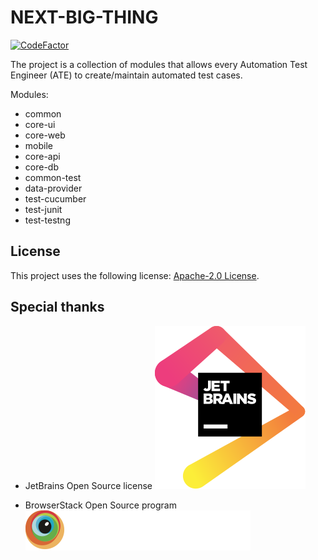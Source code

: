 # NEXT-BIG-THING

[![CodeFactor](https://www.codefactor.io/repository/github/tandt53/next-big-thing/badge)](https://www.codefactor.io/repository/github/tandt53/next-big-thing)

The project is a collection of modules that allows every Automation Test Engineer (ATE) to create/maintain automated test cases.

Modules:
- common
- core-ui
- core-web
- mobile
- core-api
- core-db
- common-test
- data-provider
- test-cucumber
- test-junit
- test-testng


## License
<!--- If you're not sure which open license to use see https://choosealicense.com/--->

This project uses the following license: [Apache-2.0 License](https://github.com/tandt53/next-big-thing/blob/master/LICENSE).

## Special thanks
- JetBrains Open Source license
![](images/jetbrains.svg)
  


- BrowserStack Open Source program
![](images/Browserstack.svg)